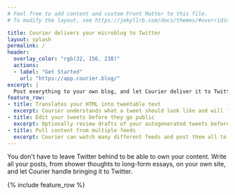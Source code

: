 ```yaml
---
# Feel free to add content and custom Front Matter to this file.
# To modify the layout, see https://jekyllrb.com/docs/themes/#overriding-theme-defaults

title: Courier delivers your microblog to Twitter
layout: splash
permalink: /
header:
  overlay_color: "rgb(32, 156, 238)"
  actions:
  - label: "Get Started"
    url: "https://app.courier.blog/"
excerpt: |
  Post everything to your own blog, and let Courier deliver it to Twitter in a way that makes sense.
feature_row:
- title: Translates your HTML into tweetable text
  excerpt: Courier understands what a tweet should look like and will format your posts in an intelligent way. Your tweets will look like you typed them by hand just for Twitter.
- title: Edit your tweets before they go public
  excerpt: Optionally review drafts of your autogenerated tweets before they get posted. You can catch typos and translation mistakes before they go public, or decide you didn't want to tweet that post after all.
- title: Pull content from multiple feeds
  excerpt: Courier can watch many different feeds and post them all to the same Twitter account. You can set some feeds to post automatically after a short delay while having other feeds require your approval before posting.
---
```


You don't have to leave Twitter behind to be able to own your content.
Write all your posts, from shower thoughts to long-form essays, on your own site, and let Courier handle bringing it to Twitter.

{% include feature_row %}
